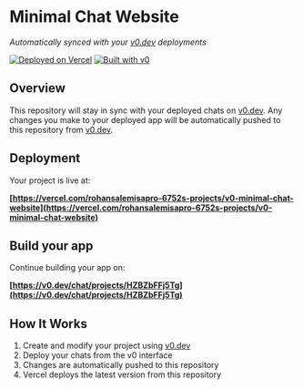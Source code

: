 # Minimal Chat Website

*Automatically synced with your [v0.dev](https://v0.dev) deployments*

[![Deployed on Vercel](https://img.shields.io/badge/Deployed%20on-Vercel-black?style=for-the-badge&logo=vercel)](https://vercel.com/rohansalemisapro-6752s-projects/v0-minimal-chat-website)
[![Built with v0](https://img.shields.io/badge/Built%20with-v0.dev-black?style=for-the-badge)](https://v0.dev/chat/projects/HZBZbFFj5Tg)

## Overview

This repository will stay in sync with your deployed chats on [v0.dev](https://v0.dev).
Any changes you make to your deployed app will be automatically pushed to this repository from [v0.dev](https://v0.dev).

## Deployment

Your project is live at:

**[https://vercel.com/rohansalemisapro-6752s-projects/v0-minimal-chat-website](https://vercel.com/rohansalemisapro-6752s-projects/v0-minimal-chat-website)**

## Build your app

Continue building your app on:

**[https://v0.dev/chat/projects/HZBZbFFj5Tg](https://v0.dev/chat/projects/HZBZbFFj5Tg)**

## How It Works

1. Create and modify your project using [v0.dev](https://v0.dev)
2. Deploy your chats from the v0 interface
3. Changes are automatically pushed to this repository
4. Vercel deploys the latest version from this repository